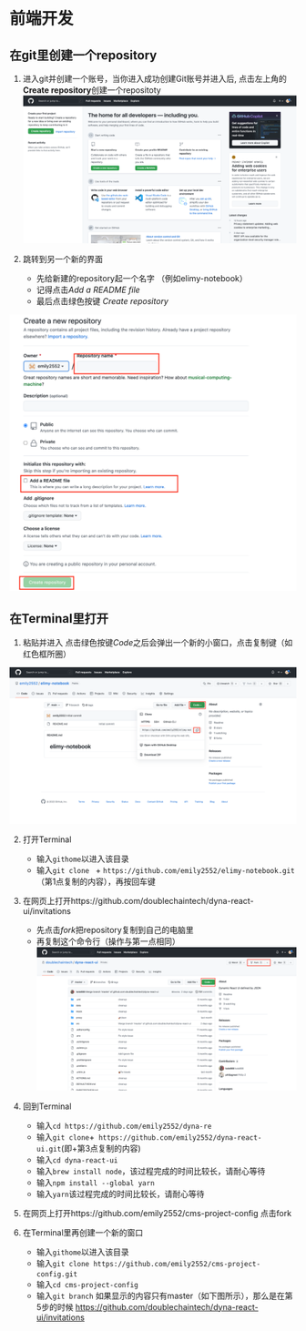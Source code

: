 
# 前端开发 #



## 在git里创建一个repository ##

1. 进入git并创建一个账号，当你进入成功创建Git账号并进入后, 点击左上角的**Create repository**创建一个repositoty
![](images/RC-1.png)

2. 跳转到另一个新的界面  
    + 先给新建的repository起一个名字 （例如elimy-notebook） 
    + 记得点击*Add a README file*  
    + 最后点击绿色按键 *Create repository*    
    
![](images/RC-2.png)  



## 在Terminal里打开 ## 

1. 粘贴并进入
    点击绿色按键*Code*之后会弹出一个新的小窗口，点击复制键（如红色框所圈） 
    
![](images/RC-3.png)


2. 打开Terminal
    + 输入`githome`以进入该目录
    + 输入`git clone ` + `https://github.com/emily2552/elimy-notebook.git`（第1点复制的内容），再按回车键  


3. 在网页上打开https://github.com/doublechaintech/dyna-react-ui/invitations 
    + 先点击*fork*把repository复制到自己的电脑里  
    + 再复制这个命令行（操作与第一点相同）
![](images/RC-4.png)


4. 回到Terminal
    + 输入`cd https://github.com/emily2552/dyna-re`   
    + 输入`git clone`+` https://github.com/emily2552/dyna-react-ui.git`(即+第3点复制的内容)
    + 输入`cd dyna-react-ui`
    + 输入`brew install node`，该过程完成的时间比较长，请耐心等待
    + 输入`npm install --global yarn`
    + 输入`yarn`该过程完成的时间比较长，请耐心等待
    

5. 在网页上打开https://github.com/emily2552/cms-project-config
    点击fork


6. 在Terminal里再创建一个新的窗口
    + 输入`githome`以进入该目录
    + 输入`git clone https://github.com/emily2552/cms-project-config.git`
    + 输入`cd cms-project-config `
    + 输入`git branch`
        如果显示的内容只有master（如下图所示），那么是在第5步的时候
 https://github.com/doublechaintech/dyna-react-ui/invitations